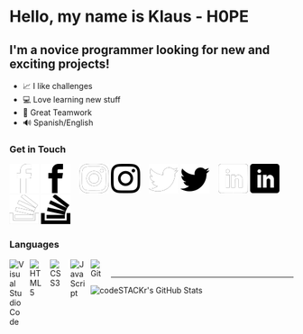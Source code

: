 <link href="style.css" rel="stylesheet"></link> 

# Hello, my name is Klaus - H0PE 

## I'm a novice programmer looking for new and exciting projects!

- 📈 I like challenges
- 💻 Love learning new stuff
- 🤝 Great Teamwork
- 🔊 Spanish/English

### Get in Touch

[![Icon width="500px"](icons/facebook_dark.svg)](https://www.facebook.com/klaus.cedilloarredondo#gh-dark-mode-only)
[![Icon](icons/facebook_light.svg)](https://www.facebook.com/klaus.cedilloarredondo#gh-light-mode-only)
&nbsp;&nbsp;
[![Icon](icons/instagram_dark.svg)](https://www.instagram.com/klausmc467/?hl=es#gh-dark-mode-only)
[![Icon](icons/instagram_light.svg)](https://www.instagram.com/klausmc467/?hl=es#gh-light-mode-only)
&nbsp;&nbsp;
[![Icon](icons/twitter_dark.svg)](https://www.linkedin.com/in/klaus-cedillo-b0a660231/#gh-dark-mode-only)
[![Icon](icons/twitter_light.svg)](https://www.linkedin.com/in/klaus-cedillo-b0a660231/#gh-light-mode-only)
&nbsp;&nbsp;
[![Icon](icons/linkedin_dark.svg)](https://www.linkedin.com/in/klaus-cedillo-b0a660231/#gh-dark-mode-only)
[![Icon](icons/linkedin_light.svg)](https://www.linkedin.com/in/klaus-cedillo-b0a660231/#gh-light-mode-only)
&nbsp;&nbsp;
[![Icon](icons/stackoverflow_dark.svg)](https://stackoverflow.com/users/18224816/klaus-manuel-cedillo#gh-dark-mode-only)
[![Icon](icons/stackoverflow_light.svg)](https://stackoverflow.com/users/18224816/klaus-manuel-cedillo#gh-light-mode-only)


### Languages

<img align="left" alt="Visual Studio Code" width="26px" src="https://cdn.jsdelivr.net/gh/devicons/devicon/icons/vscode/vscode-original.svg" style="padding-right:10px;cursor: pointer;" />
<img align="left" alt="HTML5" width="26px" src="https://cdn.jsdelivr.net/gh/devicons/devicon/icons/html5/html5-original.svg" style="padding-right:10px;cursor: pointer;" />
<img align="left" alt="CSS3" width="26px" src="https://cdn.jsdelivr.net/gh/devicons/devicon/icons/css3/css3-original.svg" style="padding-right:10px;cursor: pointer;" />
<img align="left" alt="JavaScript" width="26px" src="https://cdn.jsdelivr.net/gh/devicons/devicon/icons/javascript/javascript-original.svg" style="padding-right:10px;cursor: pointer;" />
<img align="left" alt="Git" width="26px" src="https://cdn.jsdelivr.net/gh/devicons/devicon/icons/git/git-original.svg" style="padding-right:10px;cursor: pointer;" />

<!-- Comming Soon -->

<!-- <img align="left" alt="Sass" width="26px" src="https://cdn.jsdelivr.net/gh/devicons/devicon/icons/sass/sass-original.svg" style="padding-right:10px;" /> -->
<!-- <img align="left" alt="React" width="26px" src="https://cdn.jsdelivr.net/gh/devicons/devicon/icons/react/react-original.svg" style="padding-right:10px;" />
<img align="left" alt="Gatsby" width="26px" src="https://cdn.jsdelivr.net/gh/devicons/devicon/icons/gatsby/gatsby-original.svg" style="padding-right:10px;" />
<img align="left" alt="GraphQL" width="26px" src="https://cdn.jsdelivr.net/gh/devicons/devicon/icons/graphql/graphql-plain.svg" style="padding-right:10px;" />
<img align="left" alt="Node.js" width="26px" src="https://cdn.jsdelivr.net/gh/devicons/devicon/icons/nodejs/nodejs-original.svg" style="padding-right:10px;" />
<img align="left" alt="Deno" width="26px" src="./img/deno-light.svg" style="padding-right:10px;" />
<img align="left" alt="MongoDB" width="26px" src="https://cdn.jsdelivr.net/gh/devicons/devicon/icons/mongodb/mongodb-original.svg" style="padding-right:10px;" />
<img align="left" alt="MySQL" width="26px" src="https://cdn.jsdelivr.net/gh/devicons/devicon/icons/mysql/mysql-original.svg" style="padding-right:10px;" /> -->



<br />

---

<img align="left" alt="codeSTACKr's GitHub Stats" src="https://github-readme-stats.vercel.app/api?username=H0PE467&show_icons=true&hide_border=false&title_color=ff652f&icon_color=FFE400&bg_color=09131B&text_color=ffffff&border_color=0c1a25" />



